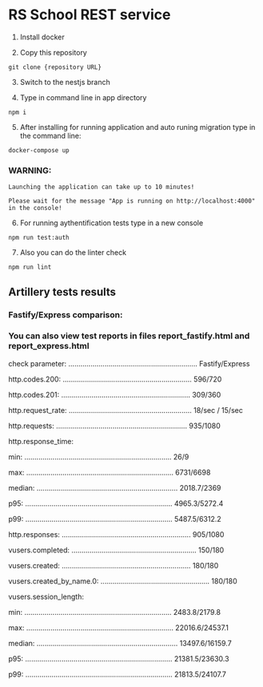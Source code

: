 # RS School REST service

1. Install docker

2. Copy this repository 

```
git clone {repository URL}
```

3. Switch to the nestjs branch

4. Type in command line in app directory

```
npm i
```

5. After installing for running application and auto runing migration type in the command line:

```
docker-compose up
```

### WARNING: 

```
Launching the application can take up to 10 minutes! 

Please wait for the message "App is running on http://localhost:4000" in the console!
```

6. For running aythentification tests type in a new console

```
npm run test:auth
```

7. Also you can do the linter check

```
npm run lint
```

## Artillery tests results

### Fastify/Express comparison:

### You can also view test reports in files report_fastify.html and report_express.html

check parameter: ................................................................ Fastify/Express

http.codes.200: ................................................................ 596/720

http.codes.201: ................................................................ 309/360

http.request_rate: ............................................................. 18/sec / 15/sec

http.requests: ................................................................. 935/1080

http.response_time:

  min: ......................................................................... 26/9

  max: ......................................................................... 6731/6698

  median: ...................................................................... 2018.7/2369

  p95: ......................................................................... 4965.3/5272.4

  p99: ......................................................................... 5487.5/6312.2

http.responses: ................................................................ 905/1080

vusers.completed: .............................................................. 150/180

vusers.created: ................................................................ 180/180

vusers.created_by_name.0: ...................................................... 180/180

vusers.session_length:

  min: ......................................................................... 2483.8/2179.8

  max: ......................................................................... 22016.6/24537.1

  median: ...................................................................... 13497.6/16159.7

  p95: ......................................................................... 21381.5/23630.3

  p99: ......................................................................... 21813.5/24107.7


